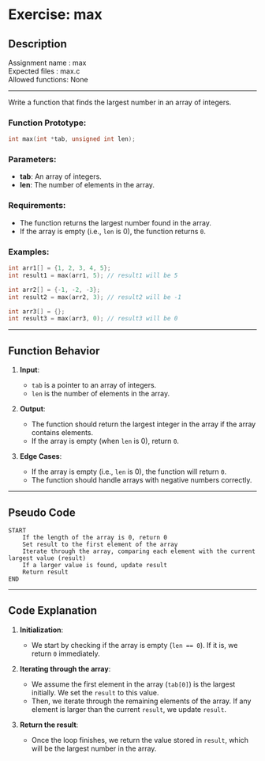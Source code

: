 # Exercise: max

## Description

Assignment name  : max  
Expected files   : max.c  
Allowed functions: None  

---------------------------------------------------------------

Write a function that finds the largest number in an array of integers.

### Function Prototype:

```c
int max(int *tab, unsigned int len);
```

### Parameters:
- **tab**: An array of integers.
- **len**: The number of elements in the array.

### Requirements:
- The function returns the largest number found in the array.
- If the array is empty (i.e., `len` is 0), the function returns `0`.

### Examples:

```c
int arr1[] = {1, 2, 3, 4, 5};
int result1 = max(arr1, 5); // result1 will be 5

int arr2[] = {-1, -2, -3};
int result2 = max(arr2, 3); // result2 will be -1

int arr3[] = {};
int result3 = max(arr3, 0); // result3 will be 0
```

---

## Function Behavior

1. **Input**:
   - `tab` is a pointer to an array of integers.
   - `len` is the number of elements in the array.

2. **Output**:
   - The function should return the largest integer in the array if the array contains elements.
   - If the array is empty (when `len` is 0), return `0`.

3. **Edge Cases**:
   - If the array is empty (i.e., `len` is 0), the function will return `0`.
   - The function should handle arrays with negative numbers correctly.

---

## Pseudo Code

```
START
    If the length of the array is 0, return 0
    Set result to the first element of the array
    Iterate through the array, comparing each element with the current largest value (result)
    If a larger value is found, update result
    Return result
END
```

---

## Code Explanation

1. **Initialization**:
   - We start by checking if the array is empty (`len == 0`). If it is, we return `0` immediately.
   
2. **Iterating through the array**:
   - We assume the first element in the array (`tab[0]`) is the largest initially. We set the `result` to this value.
   - Then, we iterate through the remaining elements of the array. If any element is larger than the current `result`, we update `result`.

3. **Return the result**:
   - Once the loop finishes, we return the value stored in `result`, which will be the largest number in the array.

